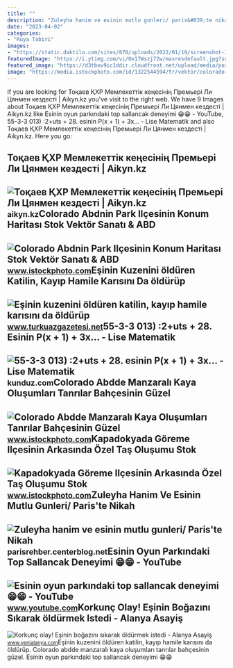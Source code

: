 ```yaml
---
title: ""
description: "Zuleyha hanim ve esinin mutlu gunleri/ paris&#039;te nikah"
date: "2023-04-02"
categories:
- "Ruya Tabiri"
images:
- "https://static.daktilo.com/sites/870/uploads/2022/01/19/screenshot-11-1642583369.png"
featuredImage: "https://i.ytimg.com/vi/Oe17Wszj72w/maxresdefault.jpg?sqp=-oaymwEmCIAKENAF8quKqQMa8AEB-AHIAYAC6AKKAgwIABABGHIgTSgxMA8=&amp;rs=AOn4CLBND9iXz3OdylW50P1tWkf4KAsDbw"
featured_image: "https://d3tbov9ic1ddir.cloudfront.net/upload/media/posts/2023/10/tok-aev-k-hr-memlekettik-ken-esinin-premeri-li-cyanmen-kezdesti_1697552084.jpg"
image: "https://media.istockphoto.com/id/1322544594/tr/vektör/colorado-abdnin-park-ilçesinin-konum-haritası.jpg?s=170667a&amp;w=0&amp;k=20&amp;c=W8P8QSSZ5O96elgxc7Gs5osRkIF5VB151i88hFT5o2Q="
---
```


If you are looking for Тоқаев ҚХР Мемлекеттік кеңесінің Премьері Ли Цянмен кездесті | Aikyn.kz you've visit to the right web. We have 9 Images about Тоқаев ҚХР Мемлекеттік кеңесінің Премьері Ли Цянмен кездесті | Aikyn.kz like Esinin oyun parkındaki top sallancak deneyimi 😁😁 - YouTube, 55-3-3 013) :2+uts + 28. esinin P(x + 1) + 3x... - Lise Matematik and also Тоқаев ҚХР Мемлекеттік кеңесінің Премьері Ли Цянмен кездесті | Aikyn.kz. Here you go:

Тоқаев ҚХР Мемлекеттік кеңесінің Премьері Ли Цянмен кездесті | Aikyn.kz
-----------------------------------------------------------------------

 ![Тоқаев ҚХР Мемлекеттік кеңесінің Премьері Ли Цянмен кездесті | Aikyn.kz](https://d3tbov9ic1ddir.cloudfront.net/upload/media/posts/2023/10/tok-aev-k-hr-memlekettik-ken-esinin-premeri-li-cyanmen-kezdesti_1697552084.jpg) <small>aikyn.kz</small>Colorado Abdnin Park Ilçesinin Konum Haritası Stok Vektör Sanatı &amp; ABD
--------------------------------------------------------------------------

 ![Colorado Abdnin Park Ilçesinin Konum Haritası Stok Vektör Sanatı & ABD](https://media.istockphoto.com/id/1322544594/tr/vektör/colorado-abdnin-park-ilçesinin-konum-haritası.jpg?s=170667a&w=0&k=20&c=W8P8QSSZ5O96elgxc7Gs5osRkIF5VB151i88hFT5o2Q=) <small>www.istockphoto.com</small>Eşinin Kuzenini öldüren Katilin, Kayıp Hamile Karısını Da öldürüp
-----------------------------------------------------------------

 ![Eşinin kuzenini öldüren katilin, kayıp hamile karısını da öldürüp](https://static.daktilo.com/sites/870/uploads/2022/01/19/screenshot-11-1642583369.png) <small>www.turkuazgazetesi.net</small>55-3-3 013) :2+uts + 28. Esinin P(x + 1) + 3x... - Lise Matematik
-----------------------------------------------------------------

 ![55-3-3 013) :2+uts + 28. esinin P(x + 1) + 3x... - Lise Matematik](https://media.kunduz.com/media/question/seo/raw/20220507113215188655-4337864.jpeg?h=512) <small>kunduz.com</small>Colorado Abdde Manzaralı Kaya Oluşumları Tanrılar Bahçesinin Güzel
------------------------------------------------------------------

 ![Colorado Abdde Manzaralı Kaya Oluşumları Tanrılar Bahçesinin Güzel](https://media.istockphoto.com/id/1305092063/tr/fotoğraf/colorado-abdde-manzaralı-kaya-oluşumları-tanrılar-bahçesinin-güzel-kırmızı-kaya-pürüzlü.jpg?s=170667a&w=0&k=20&c=FHjAWtri37SUbaZXd27oF0yfRNA7U0IutirM_5x7LGA=) <small>www.istockphoto.com</small>Kapadokyada Göreme Ilçesinin Arkasında Özel Taş Oluşumu Stok
------------------------------------------------------------

 ![Kapadokyada Göreme Ilçesinin Arkasında Özel Taş Oluşumu Stok](https://media.istockphoto.com/id/1304642872/tr/fotoğraf/kapadokyada-göreme-ilçesinin-arkasında-özel-taş-oluşumu.jpg?s=170667a&w=0&k=20&c=MzU7P4JS2yR7PS5sLZaIBb91eeZ9Q_U5f1q5iaHaNBU=) <small>www.istockphoto.com</small>Zuleyha Hanim Ve Esinin Mutlu Gunleri/ Paris'te Nikah
-----------------------------------------------------

 ![Zuleyha hanim ve esinin mutlu gunleri/ Paris'te Nikah](http://parisrehber.p.a.pic.centerblog.net/87d91cc9.jpg) <small>parisrehber.centerblog.net</small>Esinin Oyun Parkındaki Top Sallancak Deneyimi 😁😁 - YouTube
----------------------------------------------------------

 ![Esinin oyun parkındaki top sallancak deneyimi 😁😁 - YouTube](https://i.ytimg.com/vi/Oe17Wszj72w/maxresdefault.jpg?sqp=-oaymwEmCIAKENAF8quKqQMa8AEB-AHIAYAC6AKKAgwIABABGHIgTSgxMA8=&rs=AOn4CLBND9iXz3OdylW50P1tWkf4KAsDbw) <small>www.youtube.com</small>Korkunç Olay! Eşinin Boğazını Sıkarak öldürmek Istedi - Alanya Asayiş
---------------------------------------------------------------------

 ![Korkunç olay! Eşinin boğazını sıkarak öldürmek istedi - Alanya Asayiş](https://static.daktilo.com/sites/496/uploads/2022/05/04/korkunc-olay-esinin-bogazini-sikarak-oldurmek-istedi-kars-haber-6272b76b93d0f.jpeg) <small>www.yenialanya.com</small>Eşinin kuzenini öldüren katilin, kayıp hamile karısını da öldürüp. Colorado abdde manzaralı kaya oluşumları tanrılar bahçesinin güzel. Esinin oyun parkındaki top sallancak deneyimi 😁😁
